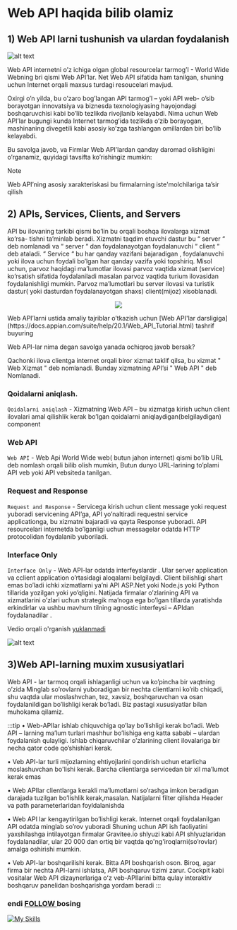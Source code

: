# Web API haqida bilib olamiz

## 1) Web API larni tushunish va ulardan foydalanish

![alt text](https://codetime.co.il/wp-content/uploads/2022/07/api.jpg)




Web API internetni o’z ichiga olgan global resourcelar tarmog’I - World Wide Webning bri qismi Web API’lar. Net Web  API sifatida ham tanilgan, shuning uchun Internet orqali maxsus turdagi resoucelari mavjud.

Oxirgi o’n yilda, bu o’zaro bog’langan API tarmog’I – yoki API web- o’sib borayotgan innovatsiya va biznesda texnologiyasing hayojondagi boshqaruvchisi kabi bo’lib tezlikda rivojlanib kelayabdi. Nima uchun Web API’lar bugungi kunda Internet tarmogʻida tezlikda o’zib borayogan, mashinaning divegetili kabi  asosiy ko’zga tashlangan omillardan biri bo’lib kelayabdi.

Bu savolga javob, va Firmlar Web API’lardan qanday daromad olishligini o’rganamiz, quyidagi tavsifta ko’rishingiz mumkin:

> [!NOTE]
>	Web API’ning asosiy xarakteriskasi bu firmalarning iste'molchilariga ta’sir qilish


## 2) APIs, Services, Clients, and Servers

API bu ilovaning tarkibi qismi bo’lin bu orqali boshqa ilovalarga xizmat     ko’rsa-
tishni ta’minlab beradi. Xizmatni taqdim etuvchi dastur bu “ server “ deb nomlanadi va “ server “ dan foydalanayotgan foydalanuvchi “ client “ deb ataladi. “ Service “ bu har qanday vazifani bajaradigan , foydalanuvchi yoki ilova uchun foydali bo’lgan har qanday vazifa yoki topshiriq. Misol uchun, parvoz haqidagi ma’lumotlar ilovasi parvoz vaqtida xizmat (service) ko’rsatish sifatida foydalaniladi masalan parvoz vaqtida turium ilovasidan foydalanishligi mumkin. Parvoz ma’lumotlari bu server ilovasi  va turistik dastur( yoki dasturdan foydalanayotgan shaxs) client(mijoz) xisoblanadi.


<p align="center">
<img src="https://miro.medium.com/v2/resize:fit:700/0*PSxcvFBVaufSCuwt.png" >
</p>
Web API’larni ustida amaliy tajriblar o’tkazish uchun [Web API'lar darsligiga](https://docs.appian.com/suite/help/20.1/Web_API_Tutorial.html) tashrif buyuring


Web API-lar nima degan savolga yanada ochiqroq javob bersak?

Qachonki ilova clientga internet orqali biror xizmat taklif qilsa, bu xizmat
" Web Xizmat " deb nomlanadi. Bunday xizmatning API’si " Web API " deb
Nomlanadi.


### Qoidalarni aniqlash.

`Qoidalarni aniqlash` - Xizmatning Web API – bu xizmatga kirish uchun client         ilovalari amal qilishlik kerak bo’lgan qoidalarni aniqlaydigan(belgilaydigan) component

### Web API

`Web API` - Web Api World Wide web( butun jahon internet) qismi bo’lib URL deb nomlash orqali bilib olish mumkin, Butun dunyo URL-larining to’plami API veb yoki  API vebsiteda tanilgan.

### Request and Response

`Request and Response` - Servicega kirish uchun client message yoki request yuboradi servicening API’ga, API yo’naltiradi requestni service applicationga, bu xizmatni bajaradi va qayta Response yuboradi. API resourcelari internetda bo’lganligi uchun messagelar odatda HTTP protocolidan foydalanib yuboriladi.

### Interface Only  

`Interface Only` - Web API-lar odatda interfeyslardir . Ular server application va cclient application o’rtasidagi aloqalarni belgilaydi. Client bilishligi shart emas bo’ladi ichki xizmatlarni ya’ni API ASP.Net yoki Node.js yoki Python tillarida yozilgan  yoki yo’qligini. Natijada firmalar o’zlarining API va xizmatlarini o’zlari uchun strategik ma’noga ega bo’lgan tillarda yaratishda erkindirlar va ushbu mavhum tilning agnostic interfeysi – APIdan foydalanadilar .


Vedio orqali o'rganish [yuklanmadi]()

![alt text](https://media.geeksforgeeks.org/wp-content/uploads/20230216170349/What-is-an-API.png)


## 3)Web API-larning muxim xususiyatlari

Web API - lar tarmoq orqali ishlaganligi uchun va ko’pincha bir vaqtning o’zida 
Minglab so’rovlarni yuboradigan bir nechta clientlarni ko’rib chiqadi, shu vaqtda ular moslashvchan, tez, xavsiz, boshqaruvchan va osan foydalanildigan bo’lishligi kerak bo’ladi. Biz pastagi xususiyatlar bilan muhokama qilamiz.

:::tip
•	Web-APIlar ishlab chiquvchiga qo’lay bo’lishligi kerak bo’ladi. Web API – larning ma’lum turlari mashhur bo’lishiga eng katta sababi – ulardan foydalanish qulayligi. Ishlab chiqaruvchilar o’zlarining client ilovalariga bir necha qator code qo’shishlari kerak.

•	Veb API-lar turli mijozlarning ehtiyojlarini qondirish uchun etarlicha moslashuvchan bo'lishi kerak. Barcha clientlarga servicedan bir xil ma’lumot kerak emas 

•	Web APIlar clientlarga kerakli ma’lumotlarni so’rashga imkon beradigan darajada tuzilgan bo’lishlik kerak,masalan. Natijalarni filter qilishda Header va path parameterlaridan foyldalanishda

•	Web API lar kengaytirilgan bo’lishligi kerak. Internet orqali foydalanilgan API odatda minglab so’rov yuboradi Shuning uchun API ish faoliyatini yaxshilashga intilayotgan firmalar Gravitee.io shlyuzi kabi API shlyuzlaridan foydalanadilar, ular 20 000 dan ortiq bir vaqtda qo'ng'iroqlarni(so’rovlar) amalga oshirishi mumkin.

•	Veb API-lar boshqarilishi kerak. Bitta API boshqarish oson. Biroq, agar firma bir nechta API-larni ishlatsa, API boshqaruv tizimi zarur. Cockpit kabi vositalar Web API dizaynerlariga oʻz veb-APIlarini bitta qulay interaktiv boshqaruv panelidan boshqarishga yordam beradi
:::

### endi [FOLLOW ](https://github.com/fayzullohblog)  bosing 




[![My Skills](https://skillicons.dev/icons?i=python,django,postgresql,git,aws,html,css)](https://skillicons.dev)


